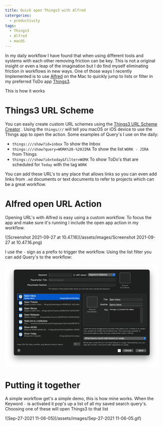 ```yaml
---
title: Quick open Things3 with Alfred
catergories:
  - productivity
tags:
  - Things3
  - Alfred
  - macOS
---
```

In my daily workflow I have found that when using different tools and systems with each other removing friction can be key. This is not a original insight or even a leap of the imagination but I do find myself eliminating friction in workflows in new ways. One of those ways I recently Implemented is to use [Alfred](https://www.alfredapp.com) on the Mac to quickly jump to lists or filter in my preferred ToDo app [Things3](https://culturedcode.com/things/). 

This is how it works

# Things3 URL Scheme

You can easily create custom URL schemes using the [Things3 URL Scheme Creator](https://culturedcode.com/things/support/articles/2803573/) . Using the `things///` will tell you macOS or iOS device to use the Things app to open the action. Some examples of Query's I use on the daily:

- `things:///show?id=inbox` To show the Inbox
- `things:///show?query=WORK%20-%20JIRA` To show the list `WORK - JIRA` from Things
- `things:///show?id=today&filter=WORK` To show ToDo's that are scheduled for `Today` with the tag `WORK`

You can add these URL's to any place that allows links so you can even add links from `.md` documents or text documents to refer to projects which can be a great workflow.

# Alfred open URL Action

Opening URL's with Alfred is easy using a custom workflow. To focus the app and make sure it's running I include the open app action in my workflow. 

![Screenshot 2021-09-27 at 10.47.16](/assets/images/Screenshot 2021-09-27 at 10.47.16.png)

I use the `-` sign as a prefix to trigger the workflow. Using the list filter you can add Query's to the workflow:

![image-20210928120122517](/assets/images/image-20210928120122517.png)

# Putting it together

A simple workflow get's a simple demo, this is how mine works. When the Keyword `-` is activated it pop's up a list of all my saved search query's. Choosing one of these will open Things3 to that list

![Sep-27-2021 11-06-05](/assets/images/Sep-27-2021 11-06-05.gif)